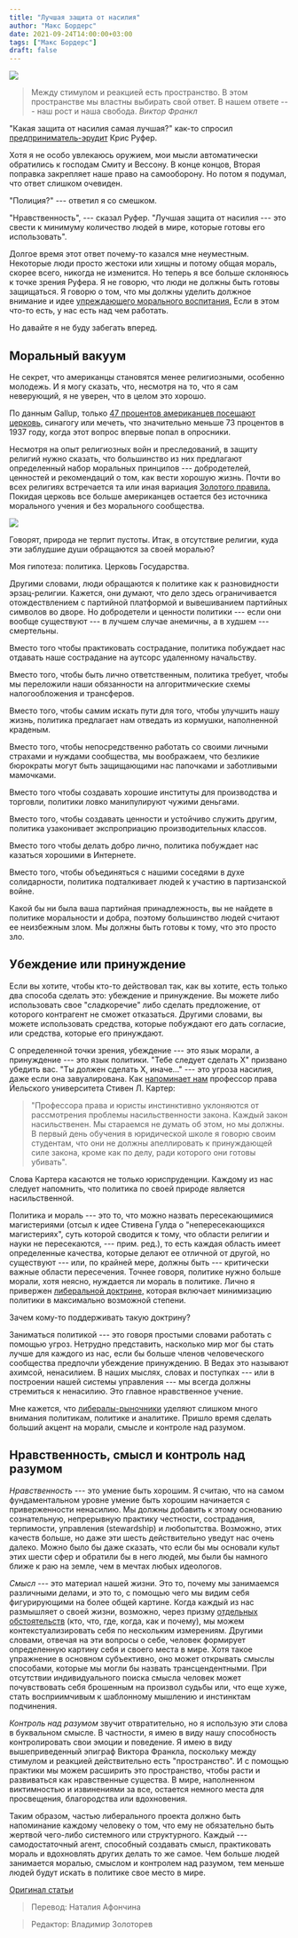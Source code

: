 ```yaml
---
title: "Лучшая защита от насилия"
author: "Макс Бордерс"
date: 2021-09-24T14:00:00+03:00
tags: ["Макс Бордерс"]
draft: false
---
```

![](https://www.aier.org/wp-content/uploads/2021/09/cacti-800x508.jpg)

> Между стимулом и реакцией есть пространство. В этом пространстве мы властны выбирать свой ответ. В нашем ответе --- наш рост и наша свобода. *Виктор Франкл*

"Какая защита от насилия самая лучшая?" как-то спросил [предприниматель-эрудит](https://corporate-rebels.com/morning-star/) Крис Руфер.

Хотя я не особо увлекаюсь оружием, мои мысли автоматически обратились к господам Смиту и Вессону. В конце концов, Вторая поправка закрепляет наше право на самооборону. Но потом я подумал, что ответ слишком очевиден.

"Полиция?" --- ответил я со смешком.

"Нравственность", --- сказал Руфер. "Лучшая защита от насилия --- это свести к минимуму количество людей в мире, которые готовы его использовать".

Долгое время этот ответ почему-то казался мне неуместным. Некоторые люди просто жестоки или хищны и потому общая мораль, скорее всего, никогда не изменится. Но теперь я все больше склоняюсь к точке зрения Руфера. Я не говорю, что люди не должны быть готовы защищаться. Я говорю о том, что мы должны уделить должное внимание и идее [упреждающего морального воспитания.](https://livejapan.com/en/in-tokyo/in-pref-tokyo/in-akihabara/article-a0002489/) Если в этом что-то есть, у нас есть над чем работать.

Но давайте я не буду забегать вперед.

## Моральный вакуум

Не секрет, что американцы становятся менее религиозными, особенно молодежь. И я могу сказать, что, несмотря на то, что я сам неверующий, я не уверен, что в целом это хорошо.

По данным Gallup, только [47 процентов американцев посещают церковь,](https://news.gallup.com/poll/341963/church-membership-falls-below-majority-first-time.aspx) синагогу или мечеть, что значительно меньше 73 процентов в 1937 году, когда этот вопрос впервые попал в опросники.

Несмотря на опыт религиозных войн и преследований, в защиту религий нужно сказать, что большинство из них предлагают определенный набор моральных принципов --- добродетелей, ценностей и рекомендаций о том, как вести хорошую жизнь. Почти во всех религиях встречается та или иная вариация [Золотого правила.](https://www.youtube.com/watch?v=FvCmqH8zHp8)  Покидая церковь все больше американцев остается без источника морального учения и без морального сообщества.

**![](https://lh4.googleusercontent.com/QRsiw5MNzUXX3XB9u5aHooAt-EddayNP-sPLcwL_Ua4_oZy1fo-wLj7DcAhvQ4Zz2fNWTIayMGDwpz2WOGnxC-qyWh1lcwBUY6Aqa2wh8DTicaRyNjyDvag53BC83RgXifbPuLgF=s0)**

Говорят, природа не терпит пустоты. Итак, в отсутствие религии, куда эти заблудшие души обращаются за своей моралью?

Моя гипотеза: политика. Церковь Государства.

Другими словами, люди обращаются к политике как к разновидности эрзац-религии. Кажется, они думают, что дело здесь ограничивается отождествлением с партийной платформой и вывешиванием партийных символов во дворе. Но добродетели и ценности политики --- если они вообще существуют --- в лучшем случае анемичны, а в худшем --- смертельны.

Вместо того чтобы практиковать сострадание, политика побуждает нас отдавать наше сострадание на аутсорс удаленному начальству.

Вместо того, чтобы быть лично ответственным, политика требует, чтобы мы переложили наши обязанности на алгоритмические схемы налогообложения и трансферов.

Вместо того, чтобы самим искать пути для того, чтобы улучшить нашу жизнь, политика предлагает нам отведать из кормушки, наполненной краденым.

Вместо того, чтобы непосредственно работать со своими личными страхами и нуждами сообщества, мы воображаем, что безликие бюрократы могут быть защищающими нас папочками и заботливыми мамочками.

Вместо того чтобы создавать хорошие институты для производства и торговли, политики ловко манипулируют чужими деньгами.

Вместо того, чтобы создавать ценности и устойчиво служить другим, политика узаконивает экспроприацию производительных классов.

Вместо того чтобы делать добро лично, политика побуждает нас казаться хорошими в Интернете.

Вместо того, чтобы объединяться с нашими соседями в духе солидарности, политика подталкивает людей к участию в партизанской войне.

Какой бы ни была ваша партийная принадлежность, вы не найдете в политике моральности и добра, поэтому большинство людей считают ее неизбежным злом. Мы должны быть готовы к тому, что это просто зло.

## Убеждение или принуждение  

Если вы хотите, чтобы кто-то действовал так, как вы хотите, есть только два способа сделать это: убеждение и принуждение. Вы можете либо использовать свое "сладкоречие" либо сделать предложение, от которого контрагент не сможет отказаться. Другими словами, вы можете использовать средства, которые побуждают его дать согласие, или средства, которые его принуждают.

С определенной точки зрения, убеждение --- это язык морали, а принуждение --- это язык политики. "Тебе следует сделать Х" призвано убедить вас. "Ты должен сделать X, иначе…" --- это угроза насилия, даже если она завуалирована. Как [напоминает нам](https://www.theatlantic.com/politics/archive/2016/06/enforcing-the-law-is-inherently-violent/488828/) профессор права Йельского университета Стивен Л. Картер:

> "Профессора права и юристы инстинктивно уклоняются от рассмотрения проблемы насильственности закона. Каждый закон насильственен. Мы стараемся не думать об этом, но мы должны. В первый день обучения в юридической школе я говорю своим студентам, что они не должны апеллировать к принуждающей силе закона, кроме как по делу, ради которого они готовы убивать".

Слова Картера касаются не только юриспруденции. Каждому из нас следует напомнить, что политика по своей природе является насильственной.

Политика и мораль --- это то, что можно назвать пересекающимися магистериями (отсыл к идее Стивена Гулда о "непересекающихся магистериях", суть которой сводится к тому, что области религии и науки не пересекаются, --- прим. ред.), то есть каждая область имеет определенные качества, которые делают ее отличной от другой, но существуют --- или, по крайней мере, должны быть --- критически важные области пересечения. Точнее говоря, политике нужно больше морали, хотя неясно, нуждается ли мораль в политике. Лично я привержен [либеральной доктрине,](https://www.libertarianism.org/topics/crypto-anarchism) которая включает минимизацию политики в максимально возможной степени.

Зачем кому-то поддерживать такую доктрину?

Заниматься политикой --- это говоря простыми словами работать с помощью угроз. Нетрудно представить, насколько мир мог бы стать лучше для каждого из нас, если бы больше членов человеческого сообщества предпочли убеждение принуждению. В Ведах это называют ахимсой, ненасилием. В наших мыслях, словах и поступках --- или в построении нашей системы управления --- мы всегда должны стремиться к ненасилию. Это главное нравственное учение.

Мне кажется, что [либералы-рыночники](https://www.aier.org/article/liberalisms-enemies/) уделяют слишком много внимания политикам, политике и аналитике. Пришло время сделать больший акцент на морали, смысле и контроле над разумом.

## Нравственность, смысл и контроль над разумом

*Нравственность* --- это умение быть хорошим. Я считаю, что на самом фундаментальном уровне умение быть хорошим начинается с приверженности ненасилию. Мы должны добавить к этому основанию сознательную, непрерывную практику честности, сострадания, терпимости, управления (stewardship) и любопытства. Возможно, этих качеств больше, но даже эти шесть действительно уведут нас очень далеко. Можно было бы даже сказать, что если бы мы основали культ этих шести сфер и обратили бы в него людей, мы были бы намного ближе к раю на земле, чем в мечтах любых идеологов.

*Смысл* --- это материал нашей жизни. Это то, почему мы занимаемся различными делами, и это то, с помощью чего мы видим себя фигурирующими на более общей картине. Когда каждый из нас размышляет о своей жизни, возможно, через призму [отдельных обстоятельств](https://alxfed.github.io/blog/posts/2019/02/22/Septem-Circumstantiae.html) (кто, что, где, когда, как и почему), мы можем контекстуализировать себя по нескольким измерениям. Другими словами, отвечая на эти вопросы о себе, человек формирует определенную картину себя и своего места в мире. Хотя такое упражнение в основном субъективно, оно может открывать смыслы способами, которые мы могли бы назвать трансцендентными. При отсутствии индивидуального поиска смысла человек может почувствовать себя брошенным на произвол судьбы или, что еще хуже, стать восприимчивым к шаблонному мышлению и инстинктам подчинения.

*Контроль над разумом* звучит отвратительно, но я использую эти слова в буквальном смысле. В частности, я имею в виду нашу способность контролировать свои эмоции и поведение. Я имею в виду вышеприведенный эпиграф Виктора Франкла, поскольку между стимулом и реакцией действительно есть "пространство". И с помощью практики мы можем расширить это пространство, чтобы расти и развиваться как нравственные существа. В мире, наполненном виктимностью и извинениями за все, остается немного места для просвещения, благородства или вдохновения.

Таким образом, частью либерального проекта должно быть напоминание каждому человеку о том, что ему не обязательно быть жертвой чего-либо системного или структурного. Каждый --- самодостаточный агент, способный создавать смысл, практиковать мораль и вдохновлять других делать то же самое. Чем больше людей занимается моралью, смыслом и контролем над разумом, тем меньше людей будут искать в политике свое место в мире.

[Оригинал статьи](https://www.aier.org/article/the-best-defense-against-violence/)

> Перевод: Наталия Афончина

> Редактор: Владимир Золоторев
